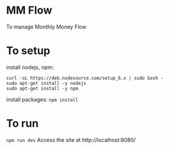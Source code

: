 # MM Flow

To manage Monthly Money Flow

# To setup
install nodejs, npm:
```
curl -sL https://deb.nodesource.com/setup_6.x | sudo bash -
sudo apt-get install -y nodejs
sudo apt-get install -y npm
```
install packages:
`npm install`

# To run
`npm run dev`
Access the site at http://localhost:8080/
